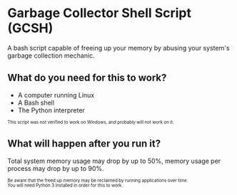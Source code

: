 # Garbage Collector Shell Script (GCSH)
A bash script capable of freeing up your memory by abusing your system's garbage collection mechanic.

## What do you need for this to work?
- A computer running Linux
- A Bash shell
- The Python interpreter

<sup><sub>This script was not verified to work on Windows, and probably will not work on it.</sup></sub>

## What will happen after you run it?
Total system memory usage may drop by up to 50%, memory usage per process may drop by up to 90%.<br>

<sup><sub>Be aware that the freed up memory may be reclaimed by running applications over time.<br>
You will need Python 3 installed in order for this to work.</sup></sub>
